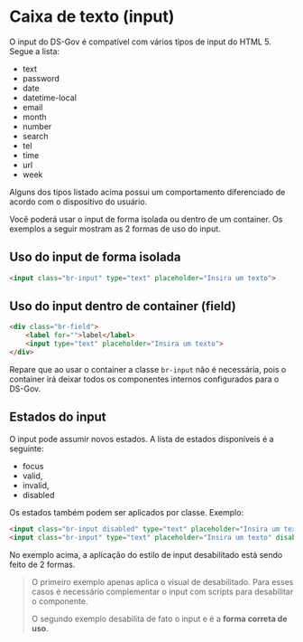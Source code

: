# Caixa de texto (input)

O input do DS-Gov é compatível com vários tipos de input do HTML 5. Segue a lista:

- text
- password
- date
- datetime-local
- email
- month
- number
- search
- tel
- time
- url
- week

Alguns dos tipos listado acima possui um comportamento diferenciado de acordo com o dispositivo do usuário.

Você poderá usar o input de forma isolada ou dentro de um container. Os exemplos a seguir mostram as 2 formas de uso do input.

## Uso do input de forma isolada

```html
<input class="br-input" type="text" placeholder="Insira um texto">
```

## Uso do input dentro de container (field)

```html
<div class="br-field">
    <label for="">label</label>
    <input type="text" placeholder="Insira um texto">
</div>
```

Repare que ao usar o container a classe `br-input` não é necessária, pois o container irá deixar todos os componentes internos configurados para o DS-Gov.

## Estados do input

O input pode assumir novos estados. A lista de estados disponíveis é a seguinte:

- focus
- valid,
- invalid,
- disabled

Os estados também podem ser aplicados por classe. Exemplo:

```html
<input class="br-input disabled" type="text" placeholder="Insira um texto">
<input class="br-input" type="text" placeholder="Insira um texto" disabled>
```

No exemplo acima, a aplicação do estilo de input desabilitado está sendo feito de 2 formas.

> O primeiro exemplo apenas aplica o visual de desabilitado. Para esses casos é necessário complementar o input com scripts para desabilitar o componente.
> 
> O segundo exemplo desabilita de fato o input e é a **forma correta de uso**.
